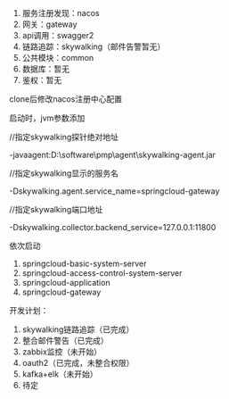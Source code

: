 1. 服务注册发现：nacos  
2. 网关：gateway  
3. api调用：swagger2  
4. 链路追踪：skywalking（邮件告警暂无）  
5. 公共模块：common  
6. 数据库：暂无  
7. 鉴权：暂无  

clone后修改nacos注册中心配置 

启动时，jvm参数添加 

//指定skywalking探针绝对地址  

-javaagent:D:\software\pmp\agent\skywalking-agent.jar  

//指定skywalking显示的服务名  

-Dskywalking.agent.service_name=springcloud-gateway 

//指定skywalking端口地址 

-Dskywalking.collector.backend_service=127.0.0.1:11800  

依次启动  

1. springcloud-basic-system-server 
2. springcloud-access-control-system-server  
3. springcloud-application  
4. springcloud-gateway  

开发计划： 

1. skywalking链路追踪（已完成）
2. 整合邮件警告（已完成）
3. zabbix监控（未开始）
4. oauth2（已完成，未整合权限）  
5. kafka+elk（未开始）
6. 待定